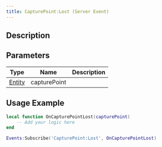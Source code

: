 ```yaml
---
title: CapturePoint:Lost (Server Event)
---
```

## Description

## Parameters

| Type                                  | Name         | Description |
| ------------------------------------- | ------------ | ----------- |
| [Entity](/vext/ref/shared/class/entity) | capturePoint |             |

## Usage Example

``` lua
local function OnCapturePointLost(capturePoint)
    -- Add your logic here
end

Events:Subscribe('CapturePoint:Lost', OnCapturePointLost)
```
